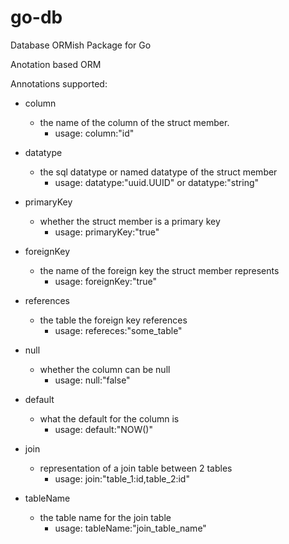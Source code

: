 # go-db
Database ORMish Package for Go

Anotation based ORM

Annotations supported:
 * column
     * the name of the column of the struct member.
         * usage: column:"id"
 
 * datatype
     * the sql datatype or named datatype of the struct member
         * usage: datatype:"uuid.UUID" or datatype:"string"
 
 * primaryKey
     * whether the struct member is a primary key
         * usage: primaryKey:"true"
 
 * foreignKey
     * the name of the foreign key the struct member represents
         * usage: foreignKey:"true"
 
 * references
     * the table the foreign key references
         * usage: refereces:"some_table"
 
 * null
     * whether the column can be null
         * usage: null:"false"
 
 * default
     * what the default for the column is
         * usage: default:"NOW()"
 
 * join
     * representation of a join table between 2 tables
         * usage: join:"table_1:id,table_2:id"
 
 * tableName
     * the table name for the join table
         * usage: tableName:"join_table_name"
